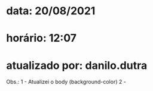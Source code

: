 # data: 20/08/2021
# horário: 12:07
# atualizado por: danilo.dutra

<p>Obs.: 
1 - Atualizei o body (background-color)
2 -
</p>
